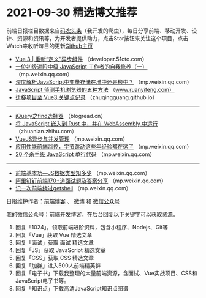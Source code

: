 # 2021-09-30 精选博文推荐

前端日报栏目数据来自[码农头条](http://hao.caibaojian.com.cn/)（我开发的爬虫），每日分享前端、移动开发、设计、资源和资讯等，为开发者提供动力，点击Star按钮来关注这个项目，点击Watch来收听每日的更新[Github主页](https://github.com/kujian/frontendDaily)
* [Vue 3 | 重新“定义”异步组件](https://developer.51cto.com/art/202109/684143.htm) （developer.51cto.com）
* [一位初级进阶中级 JavaScript 工作者的自我修养（一）](https://mp.weixin.qq.com/s?__biz=MzUzNjk5MTE1OQ==&mid=2247510586&idx=1&sn=de79e24636ac4b995c486ae84aa03142) （mp.weixin.qq.com）
* [深度解析JavaScript中变量存储在堆中还是栈中？](https://mp.weixin.qq.com/s?__biz=MzkxMjI3MTA1Mg==&mid=2247508506&idx=1&sn=2a376ee6f6a5a6d0b874f826ca659bab) （mp.weixin.qq.com）
* [JavaScript 侦测手机浏览器的五种方法](http://www.ruanyifeng.com/blog/2021/09/detecting-mobile-browser.html) （www.ruanyifeng.com）
* [迁移项目至 Vue3 关键点记录](https://zhuqingguang.github.io/2021/09/28/migrate-to-vue3/) （zhuqingguang.github.io）

***
* [jQuery之find选择器](https://blogread.cn/it/article/2458?f=hot1) （blogread.cn）
* [将 JavaScript 嵌入到 Rust 中，并在 WebAssembly 中运行](https://zhuanlan.zhihu.com/p/414564534?hmsr=toutiao.io&utm_campaign=toutiao.io&utm_medium=toutiao.io&utm_source=toutiao.io) （zhuanlan.zhihu.com）
* [VueJS异步与并发管理](https://mp.weixin.qq.com/s?__biz=MzA4MjY1ODYzMg==&mid=2650579236&idx=1&sn=6f623b929348d18b0c631da0e60e33b6) （mp.weixin.qq.com）
* [应用性能前端监控，字节跳动这些年经验都在这了](https://mp.weixin.qq.com/s/hQRN5s60AeIj-WoTXRLlPg) （mp.weixin.qq.com）
* [20 个杀手级 JavaScript 单行代码](https://mp.weixin.qq.com/s?__biz=Mzg2NjUxOTM2Mg==&mid=2247489781&idx=1&sn=48f4fc79fc4f177e9b7d6d83c04c4682) （mp.weixin.qq.com）

***
* [前端基本功&#8212;JS数据类型知多少](https://mp.weixin.qq.com/s?__biz=Mzg4MTYwMzY1Mw==&mid=2247499582&idx=1&sn=495ab223193f0f8f9f9851531550155f) （mp.weixin.qq.com）
* [阿里钉钉前端170+道面试题及答案分享](https://mp.weixin.qq.com/s?__biz=MzI0MzIyMDM5Ng==&mid=2649838910&idx=1&sn=02aa80444793e82759b229c2cec390bb) （mp.weixin.qq.com）
* [记一次前端绕过getshell](https://mp.weixin.qq.com/s?__biz=MzIxNTIzMzM1Ng==&mid=2651103416&idx=1&sn=939f5af2680babc73d6a8df6fc4f9d7e) （mp.weixin.qq.com）

日报维护作者：[前端博客](http://caibaojian.com.cn/) 、 [微博](http://weibo.com/kujian) 和 [微信公众号](https://open.weixin.qq.com/qr/code?username=caibaojian_com)

我的微信公众号：[前端开发博客](https://open.weixin.qq.com/qr/code?username=caibaojian_com)，在后台回复以下关键字可以获取资源。

1. 回复「1024」，领取前端进阶资料，包含小程序、Nodejs、Git等
2. 回复「Vue」获取 Vue 精选文章
3. 回复「面试」获取 面试 精选文章
4. 回复「JS」获取 JavaScript 精选文章
5. 回复「CSS」获取 CSS 精选文章
6. 回复「加群」进入500人前端精英群
7. 回复「电子书」下载我整理的大量前端资源，含面试、Vue实战项目、CSS和JavaScript电子书等。
8. 回复「知识点」下载高清JavaScript知识点图谱